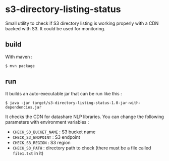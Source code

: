 # s3-directory-listing-status

Small utility to check if S3 directory listing is working properly with a CDN backed with S3. It could be used for monitoring.

## build

With maven : 

```
$ mvn package
```

## run

It builds an auto-executable jar that can be run like this :

```
$ java -jar target/s3-directory-listing-status-1.0-jar-with-dependencies.jar
```

It checks the CDN for datashare NLP libraries. You can change the following parameters with environment variables :

* `CHECK_S3_BUCKET_NAME` : S3 bucket name
* `CHECK_S3_ENDPOINT` : S3 endpoint
* `CHECK_S3_REGION` : S3 region
* `CHECK_S3_PATH` : directory path to check (there must be a file called `file1.txt` in it)


